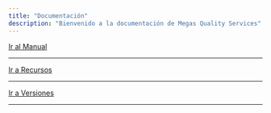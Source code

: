 ```yaml
---
title: "Documentación"
description: "Bienvenido a la documentación de Megas Quality Services"
---
```



[Ir al Manual](/docs)

---


[Ir a Recursos](/Recursos)

---


[Ir a Versiones](/Versiones)

---
